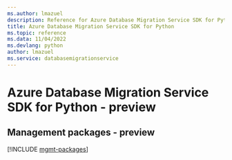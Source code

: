 ```yaml
---
ms.author: lmazuel
description: Reference for Azure Database Migration Service SDK for Python
title: Azure Database Migration Service SDK for Python
ms.topic: reference
ms.data: 11/04/2022
ms.devlang: python
author: lmazuel
ms.service: databasemigrationservice
---
```

# Azure Database Migration Service SDK for Python - preview

## Management packages - preview
[!INCLUDE [mgmt-packages](database-migration-service-mgmt-index.md)]
